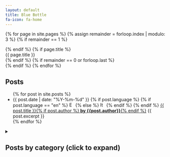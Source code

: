 ```yaml
---
layout: default
title: Blue Bottle
fa-icon: fa-home
---
```


{% for page in site.pages %}
{% assign remainder = forloop.index | modulo: 3 %}
{% if remainder == 1 %}
<div class="row">
{% endif %}
{% if page.title %}
  <div class="flip-card">
    <div class="flip-card-inner" onclick="location.href='{{ site.baseurl }}{{ page.url }}'">
        <div class="flip-card-front">
          <i class="fas fa-3x {{ page.fa-icon }}"></i>
        </div>
        <div class="flip-card-back">{{ page.title }}</div>
    </div>
  </div>
{% endif %}
{% if remainder == 0 or forloop.last %}
</div>
{% endif %}
{% endfor %}

## Posts
<ul>
  {% for post in site.posts %}
    <li>
      {{ post.date | date: "%Y-%m-%d" }}
      {% if post.language %}
        {% if post.language == "en" %}
          <img src="{{ site.baseurl }}/assets/images/flags/gb.svg" alt="English" height="15">
        {% else %}
          <img src="{{ site.baseurl }}/assets/images/flags/it.svg" alt="Italian" height="15"> 
        {% endif %}
      {% endif %}
      <a href="{{ site.baseurl }}{{ post.url }}">{{ post.title }}{% if post.author %}<b> by {{post.author}}</b>{% endif %}</a>
      {{ post.excerpt }}
    </li>
  {% endfor %}
</ul>

<details>
  <summary><h2>Posts by category (click to expand)</h2></summary>
  
  {% for category in site.categories %}
  <h3>{{ category[0] }}</h3>
    <ul>
      {% for post in category[1] %}
      <li>
        {{ post.date | date: "%Y-%m-%d" }}
        {% if post.language %}
          {% if post.language == "en" %}
            <img src="{{ site.baseurl }}/assets/images/flags/gb.svg" alt="English" height="15">
          {% else %}
            <img src="{{ site.baseurl }}/assets/images/flags/it.svg" alt="Italian" height="15"> 
          {% endif %}
        {% endif %}
        <a href="{{ site.baseurl }}{{ post.url }}">{{ post.title }}{% if post.author %}<b> by {{post.author}}</b>{% endif %}</a>
        {{ post.excerpt }}
      </li>
      {% endfor %}
    </ul>
  {% endfor %}
</details>
